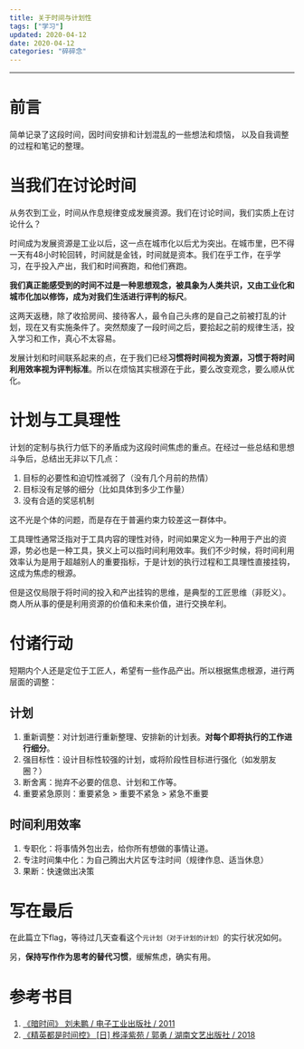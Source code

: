 ```yaml
---
title: 关于时间与计划性
tags: ["学习"]
updated: 2020-04-12
date: 2020-04-12
categories: "碎碎念"
---
```

---

# 前言

简单记录了这段时间，因时间安排和计划混乱的一些想法和烦恼，
以及自我调整的过程和笔记的整理。

<!--more-->

# 当我们在讨论时间

从务农到工业，时间从作息规律变成发展资源。我们在讨论时间，我们实质上在讨论什么？

时间成为发展资源是工业以后，这一点在城市化以后尤为突出。在城市里，巴不得一天有48小时轮回转，时间就是金钱，时间就是资本。我们在乎工作，在乎学习，在乎投入产出，我们和时间赛跑，和他们赛跑。

**我们真正能感受到的时间不过是一种思想观念，被具象为人类共识，又由工业化和城市化加以修饰，成为对我们生活进行评判的标尺**。

这两天返穗，除了收拾房间、接待客人，最令自己头疼的是自己之前被打乱的计划，现在又有实施条件了。突然颓废了一段时间之后，要拾起之前的规律生活，投入学习和工作，真心不太容易。

发展计划和时间联系起来的点，在于我们已经**习惯将时间视为资源，习惯于将时间利用效率视为评判标准**。所以在烦恼其实根源在于此，要么改变观念，要么顺从优化。

# 计划与工具理性

计划的定制与执行力低下的矛盾成为这段时间焦虑的重点。在经过一些总结和思想斗争后，总结出无非以下几点：

1. 目标的必要性和迫切性减弱了（没有几个月前的热情）
2. 目标没有足够的细分（比如具体到多少工作量）
3. 没有合适的奖惩机制

这不光是个体的问题，而是存在于普遍约束力较差这一群体中。

工具理性通常泛指对于工具内容的理性对待，时间如果定义为一种用于产出的资源，势必也是一种工具，狭义上可以指时间利用效率。我们不少时候，将时间利用效率认为是用于超越别人的重要指标，于是计划的执行过程和工具理性直接挂钩，这成为焦虑的根源。

但是这仅局限于将时间的投入和产出挂钩的思维，是典型的工匠思维（非贬义）。商人所从事的便是利用资源的价值和未来价值，进行交换牟利。

# 付诸行动

短期内个人还是定位于工匠人，希望有一些作品产出。所以根据焦虑根源，进行两层面的调整：


## 计划

1. 重新调整：对计划进行重新整理、安排新的计划表。**对每个即将执行的工作进行细分**。
2. 强目标性：设计目标性较强的计划，或将阶段性目标进行强化（如发朋友圈？）
3. 断舍离：抛弃不必要的信息、计划和工作等。
4. 重要紧急原则：重要紧急 > 重要不紧急 > 紧急不重要

## 时间利用效率

1. 专职化：将事情外包出去，给你所有想做的事情让道。
2. 专注时间集中化：为自己腾出大片区专注时间（规律作息、适当休息）
3. 果断：快速做出决策

# 写在最后

在此篇立下flag，等待过几天查看这个``元计划（对于计划的计划）``的实行状况如何。

另，**保持写作作为思考的替代习惯**，缓解焦虑，确实有用。

# 参考书目

1. [《暗时间》 刘未鹏 / 电子工业出版社 / 2011](https://book.douban.com/subject/6709809/)
2. [《精英都是时间控》 [日] 桦泽紫苑 / 郭勇 / 湖南文艺出版社 / 2018](https://book.douban.com/subject/30188003/)